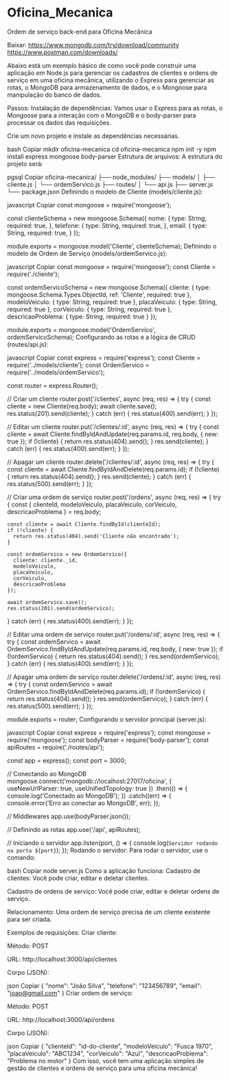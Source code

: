 # Oficina_Mecanica
Ordem de serviço back-end para Oficina Mecânica

Baixar: 
https://www.mongodb.com/try/download/community
https://www.postman.com/downloads/


Abaixo está um exemplo básico de como você pode construir uma aplicação em Node.js para gerenciar os cadastros de clientes e ordens de serviço em uma oficina mecânica, utilizando o Express para gerenciar as rotas, o MongoDB para armazenamento de dados, e o Mongoose para manipulação do banco de dados.

Passos:
Instalação de dependências: Vamos usar o Express para as rotas, o Mongoose para a interação com o MongoDB e o body-parser para processar os dados das requisições.

Crie um novo projeto e instale as dependências necessárias.

bash
Copiar
mkdir oficina-mecanica
cd oficina-mecanica
npm init -y
npm install express mongoose body-parser
Estrutura de arquivos: A estrutura do projeto será:

pgsql
Copiar
oficina-mecanica/
├── node_modules/
├── models/
│   ├── cliente.js
│   └── ordemServico.js
├── routes/
│   └── api.js
├── server.js
└── package.json
Definindo o modelo de Cliente (models/cliente.js):

javascript
Copiar
const mongoose = require('mongoose');

const clienteSchema = new mongoose.Schema({
  nome: {
    type: String,
    required: true,
  },
  telefone: {
    type: String,
    required: true,
  },
  email: {
    type: String,
    required: true,
  }
});

module.exports = mongoose.model('Cliente', clienteSchema);
Definindo o modelo de Ordem de Serviço (models/ordemServico.js):

javascript
Copiar
const mongoose = require('mongoose');
const Cliente = require('./cliente');

const ordemServicoSchema = new mongoose.Schema({
  cliente: {
    type: mongoose.Schema.Types.ObjectId,
    ref: 'Cliente',
    required: true
  },
  modeloVeiculo: {
    type: String,
    required: true
  },
  placaVeiculo: {
    type: String,
    required: true
  },
  corVeiculo: {
    type: String,
    required: true
  },
  descricaoProblema: {
    type: String,
    required: true
  }
});

module.exports = mongoose.model('OrdemServico', ordemServicoSchema);
Configurando as rotas e a lógica de CRUD (routes/api.js):

javascript
Copiar
const express = require('express');
const Cliente = require('../models/cliente');
const OrdemServico = require('../models/ordemServico');

const router = express.Router();

// Criar um cliente
router.post('/clientes', async (req, res) => {
  try {
    const cliente = new Cliente(req.body);
    await cliente.save();
    res.status(201).send(cliente);
  } catch (err) {
    res.status(400).send(err);
  }
});

// Editar um cliente
router.put('/clientes/:id', async (req, res) => {
  try {
    const cliente = await Cliente.findByIdAndUpdate(req.params.id, req.body, { new: true });
    if (!cliente) {
      return res.status(404).send();
    }
    res.send(cliente);
  } catch (err) {
    res.status(400).send(err);
  }
});

// Apagar um cliente
router.delete('/clientes/:id', async (req, res) => {
  try {
    const cliente = await Cliente.findByIdAndDelete(req.params.id);
    if (!cliente) {
      return res.status(404).send();
    }
    res.send(cliente);
  } catch (err) {
    res.status(500).send(err);
  }
});

// Criar uma ordem de serviço
router.post('/ordens', async (req, res) => {
  try {
    const { clienteId, modeloVeiculo, placaVeiculo, corVeiculo, descricaoProblema } = req.body;

    const cliente = await Cliente.findById(clienteId);
    if (!cliente) {
      return res.status(404).send('Cliente não encontrado');
    }

    const ordemServico = new OrdemServico({
      cliente: cliente._id,
      modeloVeiculo,
      placaVeiculo,
      corVeiculo,
      descricaoProblema
    });

    await ordemServico.save();
    res.status(201).send(ordemServico);
  } catch (err) {
    res.status(400).send(err);
  }
});

// Editar uma ordem de serviço
router.put('/ordens/:id', async (req, res) => {
  try {
    const ordemServico = await OrdemServico.findByIdAndUpdate(req.params.id, req.body, { new: true });
    if (!ordemServico) {
      return res.status(404).send();
    }
    res.send(ordemServico);
  } catch (err) {
    res.status(400).send(err);
  }
});

// Apagar uma ordem de serviço
router.delete('/ordens/:id', async (req, res) => {
  try {
    const ordemServico = await OrdemServico.findByIdAndDelete(req.params.id);
    if (!ordemServico) {
      return res.status(404).send();
    }
    res.send(ordemServico);
  } catch (err) {
    res.status(500).send(err);
  }
});

module.exports = router;
Configurando o servidor principal (server.js):

javascript
Copiar
const express = require('express');
const mongoose = require('mongoose');
const bodyParser = require('body-parser');
const apiRoutes = require('./routes/api');

const app = express();
const port = 3000;

// Conectando ao MongoDB
mongoose.connect('mongodb://localhost:27017/oficina', { useNewUrlParser: true, useUnifiedTopology: true })
  .then(() => {
    console.log('Conectado ao MongoDB');
  })
  .catch((err) => {
    console.error('Erro ao conectar ao MongoDB', err);
  });

// Middlewares
app.use(bodyParser.json());

// Definindo as rotas
app.use('/api', apiRoutes);

// Iniciando o servidor
app.listen(port, () => {
  console.log(`Servidor rodando na porta ${port}`);
});
Rodando o servidor: Para rodar o servidor, use o comando:

bash
Copiar
node server.js
Como a aplicação funciona:
Cadastro de clientes: Você pode criar, editar e deletar clientes.

Cadastro de ordens de serviço: Você pode criar, editar e deletar ordens de serviço.

Relacionamento: Uma ordem de serviço precisa de um cliente existente para ser criada.

Exemplos de requisições:
Criar cliente:

Método: POST

URL: http://localhost:3000/api/clientes

Corpo (JSON):

json
Copiar
{
  "nome": "João Silva",
  "telefone": "123456789",
  "email": "joao@gmail.com"
}
Criar ordem de serviço:

Método: POST

URL: http://localhost:3000/api/ordens

Corpo (JSON):

json
Copiar
{
  "clienteId": "id-do-cliente",
  "modeloVeiculo": "Fusca 1970",
  "placaVeiculo": "ABC1234",
  "corVeiculo": "Azul",
  "descricaoProblema": "Problema no motor"
}
Com isso, você tem uma aplicação simples de gestão de clientes e ordens de serviço para uma oficina mecânica!

